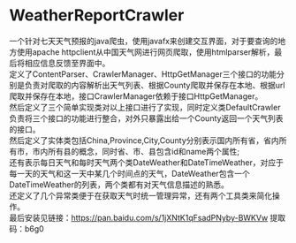 # WeatherReportCrawler
一个针对七天天气预报的java爬虫，使用javafx来创建交互界面，对于要查询的地方使用apache httpclient从中国天气网进行网页爬取，使用htmlparser解析，最后将相应信息反馈至界面中。<br>
定义了ContentParser、CrawlerManager、HttpGetManager三个接口的功能分别是负责对爬取的内容解析出天气列表、根据County爬取并保存在本地、根据url爬取并保存在本地，接口CrawlerManager依赖于接口HttpGetManager。<br>
然后定义了三个简单实现类对以上接口进行了实现，同时定义类DefaultCrawler负责将三个接口的功能进行整合，对外只暴露出给一个County返回一个天气列表的接口。
<br>
然后定义了实体类包括China,Province,City,County分别表示国内所有省，省内所有市，市内所有县的概念，同时省、市、县包含id和name两个属性;<br>
还有表示每日天气和每时天气两个类DateWeather和DateTimeWeather，对应于每一天的天气和这一天中某几个时间点的天气，DateWeather包含一个DateTimeWeather的列表，两个类都有对天气信息描述的熟悉。<br>
还定义了几个异常类便于在获取天气时统一管理异常，还有两个工具类来简化操作。<br>
最后安装见链接：https://pan.baidu.com/s/1jXNtK1qFsadPNyby-BWKVw 提取码：b6g0 
